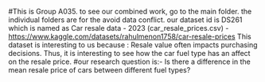 #This is Group A035.
to see our combined work, go to the main folder.
the individual folders are for the avoid data conflict.
our dataset id is DS261 which is named as Car resale data - 2023 (car_resale_prices.csv) - https://www.kaggle.com/datasets/rahulmenon1758/car-resale-prices
This dataset is interesting to us because :  Resale value often impacts purchasing decisions. Thus, it is interesting to see how the car fuel type has an affect on the resale price.
#our research question is:-
Is there a difference in the mean resale price of cars between different  fuel types?

